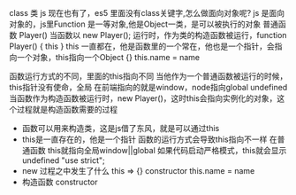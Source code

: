 class  类 js 现在也有了，es5 里面没有class关键字,怎么做面向对象呢?
js 是面向对象的，js里Function 是一等对象,他是Object一类，是可以被执行的对象
普通函数 Player()
当函数以 new Player(); 运行时，作为类的构造函数被运行，function Player() { this } this 一直都在，他是函数里的一个常在，他也是一个指针，会指向一个对象，this指向一个Object {} this.name = name 

函数运行方式的不同，里面的this指向不同
当他作为一个普通函数被运行的时候，this指针没有使命，全局 在前端指向的就是window，node指向global undefined
当函数作为构造函数被运行时，new Player()，这时this会指向实例化的对象，这个过程就是构造函数需要的过程

- 函数可以用来构造类，这是js借了东风，就是可以通过this
- this是一直存在的，他是一个指针
  函数的运行方式会导致this指向不一样
  在普通函数 this就指向全局window||global
  如果代码启动严格模式，this就会显示undefined  "use strict";
- new 过程之中发生了什么 this => {} constructor this.name = name
- 构造函数 constructor